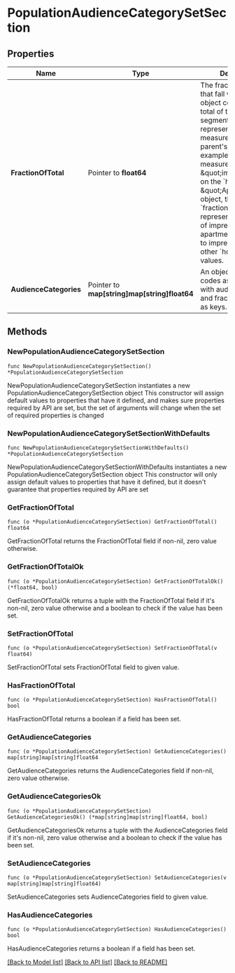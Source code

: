 # PopulationAudienceCategorySetSection

## Properties

Name | Type | Description | Notes
------------ | ------------- | ------------- | -------------
**FractionOfTotal** | Pointer to **float64** | The fraction of events that fall within this object compared to the total of the category or segment (usually represented by the measurement&#39;s parent&#39;s parent). For example, if the measurement is \&quot;impression\&quot; on the &#x60;home_type&#x60; \&quot;Apartment\&quot; object, then the &#x60;fraction_of_total&#x60; represents the number of impressions on apartments compared to impressions from other &#x60;home_type&#x60; values.  | [optional] 
**AudienceCategories** | Pointer to **map[string]map[string]float64** | An object with category codes as keys, objects with audience codes and fractions of totals as keys. | [optional] 

## Methods

### NewPopulationAudienceCategorySetSection

`func NewPopulationAudienceCategorySetSection() *PopulationAudienceCategorySetSection`

NewPopulationAudienceCategorySetSection instantiates a new PopulationAudienceCategorySetSection object
This constructor will assign default values to properties that have it defined,
and makes sure properties required by API are set, but the set of arguments
will change when the set of required properties is changed

### NewPopulationAudienceCategorySetSectionWithDefaults

`func NewPopulationAudienceCategorySetSectionWithDefaults() *PopulationAudienceCategorySetSection`

NewPopulationAudienceCategorySetSectionWithDefaults instantiates a new PopulationAudienceCategorySetSection object
This constructor will only assign default values to properties that have it defined,
but it doesn't guarantee that properties required by API are set

### GetFractionOfTotal

`func (o *PopulationAudienceCategorySetSection) GetFractionOfTotal() float64`

GetFractionOfTotal returns the FractionOfTotal field if non-nil, zero value otherwise.

### GetFractionOfTotalOk

`func (o *PopulationAudienceCategorySetSection) GetFractionOfTotalOk() (*float64, bool)`

GetFractionOfTotalOk returns a tuple with the FractionOfTotal field if it's non-nil, zero value otherwise
and a boolean to check if the value has been set.

### SetFractionOfTotal

`func (o *PopulationAudienceCategorySetSection) SetFractionOfTotal(v float64)`

SetFractionOfTotal sets FractionOfTotal field to given value.

### HasFractionOfTotal

`func (o *PopulationAudienceCategorySetSection) HasFractionOfTotal() bool`

HasFractionOfTotal returns a boolean if a field has been set.

### GetAudienceCategories

`func (o *PopulationAudienceCategorySetSection) GetAudienceCategories() map[string]map[string]float64`

GetAudienceCategories returns the AudienceCategories field if non-nil, zero value otherwise.

### GetAudienceCategoriesOk

`func (o *PopulationAudienceCategorySetSection) GetAudienceCategoriesOk() (*map[string]map[string]float64, bool)`

GetAudienceCategoriesOk returns a tuple with the AudienceCategories field if it's non-nil, zero value otherwise
and a boolean to check if the value has been set.

### SetAudienceCategories

`func (o *PopulationAudienceCategorySetSection) SetAudienceCategories(v map[string]map[string]float64)`

SetAudienceCategories sets AudienceCategories field to given value.

### HasAudienceCategories

`func (o *PopulationAudienceCategorySetSection) HasAudienceCategories() bool`

HasAudienceCategories returns a boolean if a field has been set.


[[Back to Model list]](../README.md#documentation-for-models) [[Back to API list]](../README.md#documentation-for-api-endpoints) [[Back to README]](../README.md)


